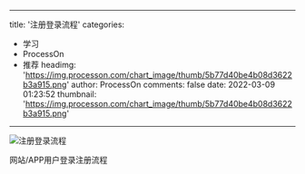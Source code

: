 
---
title: '注册登录流程'
categories: 
 - 学习
 - ProcessOn
 - 推荐
headimg: 'https://img.processon.com/chart_image/thumb/5b77d40be4b08d3622b3a915.png'
author: ProcessOn
comments: false
date: 2022-03-09 01:23:52
thumbnail: 'https://img.processon.com/chart_image/thumb/5b77d40be4b08d3622b3a915.png'
---

<div>   
<img class="thumb" alt="注册登录流程" src="https://img.processon.com/chart_image/thumb/5b77d40be4b08d3622b3a915.png" referrerpolicy="no-referrer">
<p>网站/APP用户登录注册流程</p>  
</div>
            